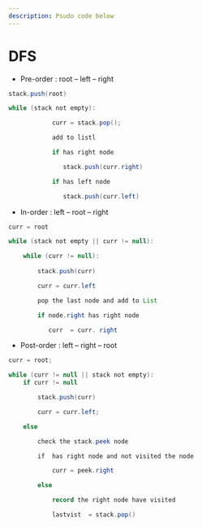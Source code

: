 ```yaml
---
description: Psudo code below
---
```

# DFS
- Pre-order : root – left – right
```java
stack.push(root)

while (stack not empty):

            curr = stack.pop();

            add to listl

            if has right node

               stack.push(curr.right)

            if has left node

               stack.push(curr.left)
```
- In-order : left – root – right
```java
curr = root

while (stack not empty || curr != null):

	while (curr != null):
	
		stack.push(curr)

        curr = curr.left

        pop the last node and add to List

        if node.right has right node

           curr  = curr. right
```
- Post-order : left – right – root
```java
curr = root;

while (curr != null || stack not empty):
	if curr != null

		stack.push(curr)

		curr = curr.left;

	else

		check the stack.peek node

		if  has right node and not visited the node

			curr = peek.right

		else

			record the right node have visited

			lastvist  = stack.pop()

```

